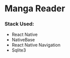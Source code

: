 # Manga Reader


[](./public/app.png)

### Stack Used:
- React Native
- NativeBase
- React Native Navigation
- Sqlite3
